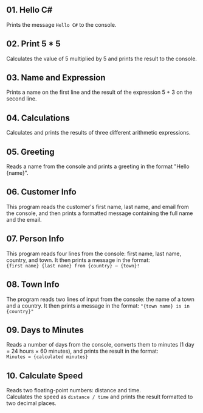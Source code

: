 ## 01. Hello C#
Prints the message `Hello C#` to the console.

## 02. Print 5 * 5
Calculates the value of 5 multiplied by 5 and prints the result to the console.

## 03. Name and Expression
Prints a name on the first line and the result of the expression 5 + 3 on the second line.

## 04. Calculations  
Calculates and prints the results of three different arithmetic expressions.

## 05. Greeting  
Reads a name from the console and prints a greeting in the format "Hello {name}".

## 06. Customer Info  
This program reads the customer's first name, last name, and email from the console, and then prints a formatted message containing the full name and the email.

## 07. Person Info  
This program reads four lines from the console: first name, last name, country, and town. It then prints a message in the format:  
`{first name} {last name} from {country} – {town}!`

## 08. Town Info
The program reads two lines of input from the console: the name of a town and a country. It then prints a message in the format:
`"{town name} is in {country}"`

## 09. Days to Minutes  
Reads a number of days from the console, converts them to minutes (1 day = 24 hours × 60 minutes), and prints the result in the format:  
`Minutes = {calculated minutes}`

## 10. Calculate Speed  
Reads two floating-point numbers: distance and time.  
Calculates the speed as `distance / time` and prints the result formatted to two decimal places.
